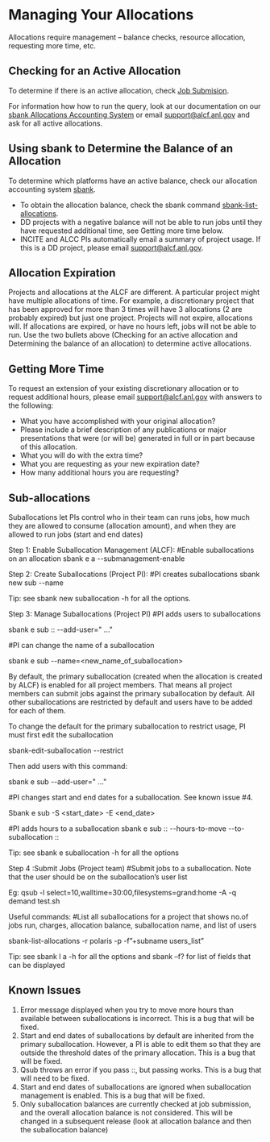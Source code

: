 # Managing Your Allocations
Allocations require management – balance checks, resource allocation, requesting more time, etc.

## Checking for an Active Allocation
To determine if there is an active allocation, check [Job Submision](../../../theta/queueing-and-running-jobs/job-and-queue-scheduling/#submit-a-job).

For information how how to run the query, look at our documentation on our [sbank Allocations Accounting System](sbank-allocation-accounting-system.md) or email [support@alcf.anl.gov](mailto:support@alcf.anl.gov) and ask for all active allocations.

## Using sbank to Determine the Balance of an Allocation
To determine which platforms have an active balance, check our allocation accounting system [sbank](sbank-allocation-accounting-system.md).

- To obtain the allocation balance, check the sbank command [sbank-list-allocations](sbank-list-allocations.md).
- DD projects with a negative balance will not be able to run jobs until they have requested additional time, see Getting more time below.
- INCITE and ALCC PIs automatically email a summary of project usage.  If this is a DD project, please email [support@alcf.anl.gov](mailto:support@alcf.anl.gov).

## Allocation Expiration
Projects and allocations at the ALCF are different.  A particular project might have multiple allocations of time. For example, a discretionary project that has been approved for more than 3 times will have 3 allocations (2 are probably expired) but just one project. Projects will not expire, allocations will. If allocations are expired, or have no hours left, jobs will not be able to run. Use the two bullets above (Checking for an active allocation and Determining the balance of an allocation) to determine active allocations.

## Getting More Time
To request an extension of your existing discretionary allocation or to request additional hours, please email [support@alcf.anl.gov](mailto:support@alcf.anl.gov) with answers to the following:

- What you have accomplished with your original allocation?
-   Please include a brief description of any publications or major presentations that were (or will be) generated in full or in part because of this allocation.
- What you will do with the extra time?
- What you are requesting as your new expiration date?
- How many additional hours you are requesting?

## Sub-allocations
Suballocations let PIs control who in their team can runs jobs, how much they are allowed to consume (allocation amount), and when they are allowed to run jobs (start and end dates)

Step 1: Enable Suballocation Management (ALCF):
#Enable suballocations on an allocation 
sbank e a <allocationid>  --submanagement-enable   

Step 2: Create Suballocations (Project PI): 
#PI creates suballocations 
sbank new sub <allocationid> --name <nameofsuballoc>  

Tip: see sbank new suballocation -h for all the options. 

Step 3: Manage Suballocations (Project PI) 
#PI adds users to suballocations 

sbank e sub <projectname>::<nameofsuballoc> --add-user="<username1> <username2> ..." 

#PI can change the name of a suballocation 

sbank e sub <suballocationID> --name=<new_name_of_suballocation> 

By default, the primary suballocation (created when the allocation is created by ALCF) is enabled for all project members. That means all project members can submit jobs against the primary suballocation by default. All other suballocations are restricted by default and users have to be added for each of them.

To change the default for the primary suballocation to restrict usage, PI must first edit the suballocation

sbank-edit-suballocation --restrict <primary suballocation id>

Then add users with this command:

sbank e sub <primary suballocation id>  --add-user="<username1> <username2> ..." 



#PI changes start and end dates for a suballocation. See known issue #4. 

Sbank e sub <suallocationID> -S <start_date> -E <end_date> 

 
#PI adds hours to a suballocation
sbank e sub <projectname>::<nameofsuballoc> --hours-to-move <hours> --to-suballocation <projectname>::<nameofsuballoc2>  

Tip: see sbank e suballocation -h for all the options 

Step 4 :Submit Jobs  (Project team) 
#Submit jobs to a suballocation. Note that the user should be on the suballocation’s user list 

Eg: qsub -l select=10,walltime=30:00,filesystems=grand:home -A <suballoctionID> -q demand test.sh 

Useful commands: 
#List all suballocations for a project that shows no.of jobs run, charges, allocation balance, suballocation name, and list of users  

sbank-list-allocations -r polaris -p <projectname> -f”+subname users_list”  

Tip: see sbank l a -h for all the options and sbank –f? for list of fields that can be displayed 

## Known Issues
1. Error message displayed when you try to move more hours than available between suballocations is incorrect. This is a bug that will be fixed. 
2. Start and end dates of suballocations by default are inherited from the primary suballocation. However, a PI is able to edit them so that they are outside the threshold dates of the primary allocation. This is a bug that will be fixed. 
3. Qsub throws an error if you pass <projectname>::<suballocationname>, but passing <suballocationID> works. This is a bug that will need to be fixed. 
4. Start and end dates of suballocations are ignored when suballocation management is enabled. This is a bug that will be fixed. 
5. Only suballocation balances are currently checked at job submission, and the overall allocation balance is not considered. This will be changed in a subsequent release (look at allocation balance and then the suballocation balance) 
